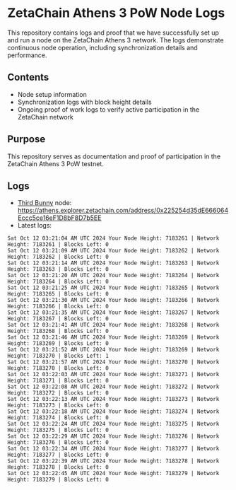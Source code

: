 # ZetaChain Athens 3 PoW Node Logs
This repository contains logs and proof that we have successfully set up and run a node on the ZetaChain Athens 3 network. The logs demonstrate continuous node operation, including synchronization details and performance.

## Contents
- Node setup information
- Synchronization logs with block height details
- Ongoing proof of work logs to verify active participation in the ZetaChain network

## Purpose
This repository serves as documentation and proof of participation in the ZetaChain Athens 3 PoW testnet.

## Logs

- [Third Bunny](https://thirdbunny.xyz/) node: https://athens.explorer.zetachain.com/address/0x225254d35dE666064Eccc5ce16eF1D8bF8D7b5EE
- Latest logs:
```
Sat Oct 12 03:21:04 AM UTC 2024 Your Node Height: 7183261 | Network Height: 7183261 | Blocks Left: 0
Sat Oct 12 03:21:09 AM UTC 2024 Your Node Height: 7183262 | Network Height: 7183262 | Blocks Left: 0
Sat Oct 12 03:21:14 AM UTC 2024 Your Node Height: 7183263 | Network Height: 7183263 | Blocks Left: 0
Sat Oct 12 03:21:20 AM UTC 2024 Your Node Height: 7183264 | Network Height: 7183264 | Blocks Left: 0
Sat Oct 12 03:21:25 AM UTC 2024 Your Node Height: 7183265 | Network Height: 7183265 | Blocks Left: 0
Sat Oct 12 03:21:30 AM UTC 2024 Your Node Height: 7183266 | Network Height: 7183266 | Blocks Left: 0
Sat Oct 12 03:21:35 AM UTC 2024 Your Node Height: 7183267 | Network Height: 7183267 | Blocks Left: 0
Sat Oct 12 03:21:41 AM UTC 2024 Your Node Height: 7183268 | Network Height: 7183268 | Blocks Left: 0
Sat Oct 12 03:21:46 AM UTC 2024 Your Node Height: 7183269 | Network Height: 7183269 | Blocks Left: 0
Sat Oct 12 03:21:52 AM UTC 2024 Your Node Height: 7183269 | Network Height: 7183270 | Blocks Left: 1
Sat Oct 12 03:21:57 AM UTC 2024 Your Node Height: 7183270 | Network Height: 7183270 | Blocks Left: 0
Sat Oct 12 03:22:03 AM UTC 2024 Your Node Height: 7183271 | Network Height: 7183271 | Blocks Left: 0
Sat Oct 12 03:22:08 AM UTC 2024 Your Node Height: 7183272 | Network Height: 7183272 | Blocks Left: 0
Sat Oct 12 03:22:13 AM UTC 2024 Your Node Height: 7183273 | Network Height: 7183273 | Blocks Left: 0
Sat Oct 12 03:22:18 AM UTC 2024 Your Node Height: 7183274 | Network Height: 7183274 | Blocks Left: 0
Sat Oct 12 03:22:24 AM UTC 2024 Your Node Height: 7183275 | Network Height: 7183275 | Blocks Left: 0
Sat Oct 12 03:22:29 AM UTC 2024 Your Node Height: 7183276 | Network Height: 7183276 | Blocks Left: 0
Sat Oct 12 03:22:34 AM UTC 2024 Your Node Height: 7183277 | Network Height: 7183277 | Blocks Left: 0
Sat Oct 12 03:22:39 AM UTC 2024 Your Node Height: 7183278 | Network Height: 7183278 | Blocks Left: 0
Sat Oct 12 03:22:45 AM UTC 2024 Your Node Height: 7183279 | Network Height: 7183279 | Blocks Left: 0
```
